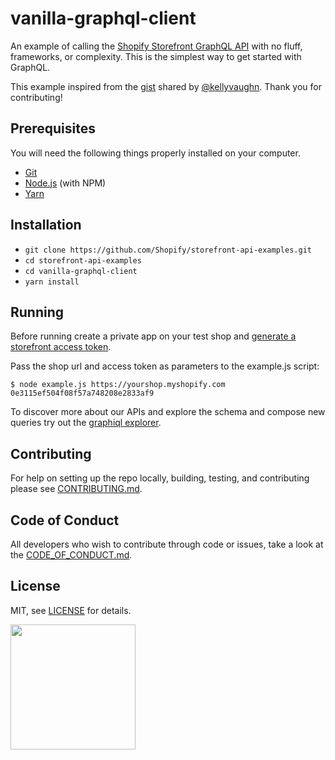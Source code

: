 # vanilla-graphql-client

An example of calling the [Shopify Storefront GraphQL API](https://help.shopify.com/en/api/custom-storefronts/storefront-api) with no fluff, frameworks, or complexity. This is the simplest way to get started with GraphQL.

This example inspired from the [gist](https://gist.github.com/kellyvaughn/b4ba8017367456166bd340dff99ca2a5) shared by [@kellyvaughn](https://github.com/kellyvaughn). Thank you for contributing!

## Prerequisites

You will need the following things properly installed on your computer.

* [Git](https://git-scm.com/)
* [Node.js](https://nodejs.org/) (with NPM)
* [Yarn](https://yarnpkg.com/en/)

## Installation

* `git clone https://github.com/Shopify/storefront-api-examples.git`
* `cd storefront-api-examples`
* `cd vanilla-graphql-client`
* `yarn install`

## Running

Before running create a private app on your test shop and [generate a storefront access token](https://help.shopify.com/en/api/custom-storefronts/storefront-api/getting-started#authentication).

Pass the shop url and access token as parameters to the example.js script:

`$ node example.js https://yourshop.myshopify.com 0e3115ef504f08f57a748208e2833af9`

To discover more about our APIs and explore the schema and compose new queries try out the [graphiql explorer](https://help.shopify.com/en/api/custom-storefronts/storefront-api/graphql-explorer).

## Contributing
For help on setting up the repo locally, building, testing, and contributing
please see [CONTRIBUTING.md](https://github.com/Shopify/storefront-api-examples/blob/master/CONTRIBUTING.md).

## Code of Conduct
All developers who wish to contribute through code or issues, take a look at the
[CODE_OF_CONDUCT.md](https://github.com/Shopify/storefront-api-examples/blob/master/CODE_OF_CONDUCT.md).

## License

MIT, see [LICENSE](https://github.com/Shopify/storefront-api-examples/blob/master/LICENSE.txt) for details.

<img src="https://cdn.shopify.com/shopify-marketing_assets/builds/19.0.0/shopify-full-color-black.svg" width="200" />
